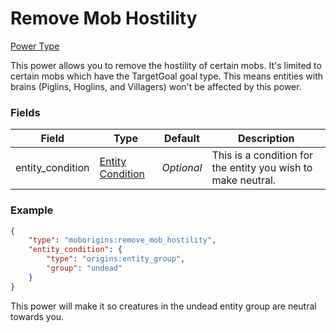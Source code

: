 # Remove Mob Hostility

[Power Type](../power_types.md)

This power allows you to remove the hostility of certain mobs. It's limited to certain mobs which have the TargetGoal goal type. This means entities with brains (Piglins, Hoglins, and Villagers) won't be affected by this power.

### Fields

Field | Type | Default | Description
------|------|---------|-------------
entity_condition | [Entity Condition](https://origins.readthedocs.io/en/latest/types/entity_condition_types/) | *Optional* | This is a condition for the entity you wish to make neutral.
### Example

```json
{
    "type": "moborigins:remove_mob_hostility",
    "entity_condition": {
        "type": "origins:entity_group",
        "group": "undead"
    }
}
```
This power will make it so creatures in the undead entity group are neutral towards you.